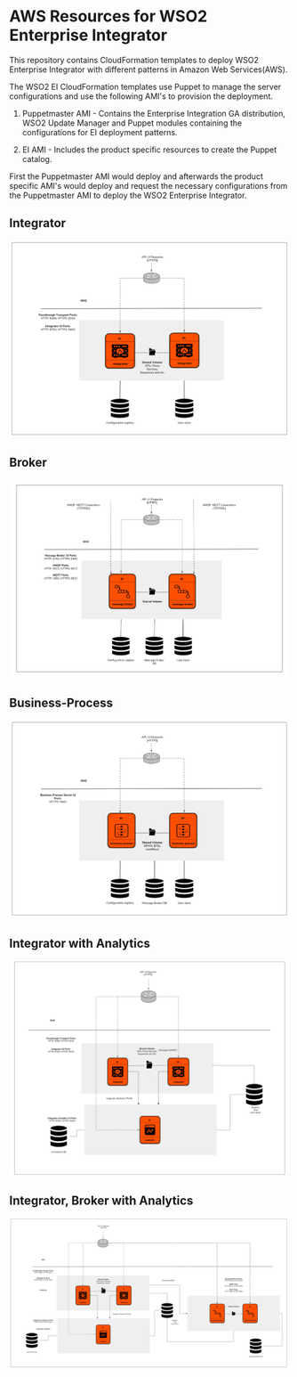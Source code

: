 # AWS Resources for WSO2 Enterprise Integrator

This repository contains CloudFormation templates to deploy WSO2 Enterprise Integrator with different patterns in Amazon Web Services(AWS).

The WSO2 EI CloudFormation templates use Puppet to manage the server configurations and use the following AMI's to provision the deployment.

1. Puppetmaster AMI - Contains the Enterprise Integration GA distribution, WSO2 Update Manager and Puppet modules containing the configurations for EI deployment patterns.

2. EI AMI - Includes the product specific resources to create the Puppet catalog.

First the Puppetmaster AMI would deploy and afterwards the product specific AMI's would deploy and request the necessary configurations from the Puppetmaster AMI to deploy the WSO2 Enterprise Integrator.

## Integrator
![pattern1](images/integrator-cluster.png)
## Broker
![pattern2](images/mb-cluster.png)
## Business-Process
![pattern1](images/bps-cluster.png)
## Integrator with Analytics
![pattern3](images/integrator-with-analytics.png)
## Integrator, Broker with Analytics
![pattern4](images/integrator-broker-analytics.png)
